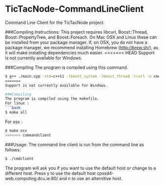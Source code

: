 TicTacNode-CommandLineClient
=============

Command Line Client for the TicTacNode project.

###Compiling Instructions:
This project requires libcurl, Boost::Thread, Boost::PropertyTree, and Boost::Foreach. On Mac OSX and 
Linux these can be installed from your package manager. If, on OSX, you do not have a package manager, we recommend 
installing Homebrew (http://brew.sh/), as it will make installing dependencies much easier.
<<<<<<< HEAD
 Support is not currently available for Windows.

###Compiling
The program is compiled using this command.
```bash
$ g++ ./main.cpp -std=c++11 -lboost_system -lboost_thread -lcurl -o cmdclient
=======
Support is not currently available for Windows.

###Compiling
The program is compiled using the makefile.
For linux : 
```bash
$ make all
```
For osx : 
```bash
$ make osx
>>>>>>> commandclient
```

###Usage:
The command line client is run from the command line as follows:
```bash
$ ./cmdclient
```

The program will ask you if you want to use the default host or change to a different host. Press y to use the default host cpssd4-web.computing.dcu.ie:80/ and n to use an alternitive host.
